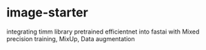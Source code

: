 # image-starter
integrating timm library pretrained efficientnet into fastai with Mixed precision training, MixUp, Data augmentation

